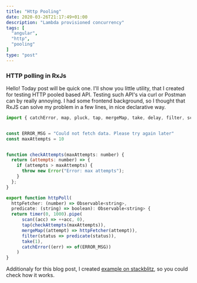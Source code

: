```yaml
---
title: "Http Pooling"
date: 2020-03-26T21:17:49+01:00
description: "Lambda provisioned concurrency"
tags: [
  "angular",
  "http",
  "pooling"
]
type: "post"
---
```


### HTTP polling in RxJs

Hello! Today post will be quick one. I'll show you little utility, that I created for testing HTTP pooled based API.
Testing such API's via curl or Postman can by really annoying. I had some frontend background, so I thought that RxJS can solve my problem in a few lines, in nice declarative way.

```javascript
import { catchError, map, pluck, tap, mergeMap, take, delay, filter, scan } from 'rxjs/operators';


const ERROR_MSG = "Could not fetch data. Please try again later"
const maxAttempts = 10


function checkAttempts(maxAttempts: number) {
  return (attempts: number) => {
    if (attempts > maxAttempts) {
      throw new Error("Error: max attempts");
    }
  };
}

export function httpPoll(
  httpFetcher: (number) => Observable<string>,
  predicate: (string) => boolean): Observable<string> {
  return timer(0, 1000).pipe(
      scan((acc) => ++acc, 0),
      tap(checkAttempts(maxAttempts)),
      mergeMap((attempt) => httpFetcher(attempt)),
      filter(status => predicate(status)),
      take(1),
      catchError((err) => of(ERROR_MSG))
    )
}

```

Additionaly for this blog post, I created [example on stackblitz](https://stackblitz.com/edit/angular-ez6ygg?embed=1&file=src/app/polling.ts), so you could check how it works.




